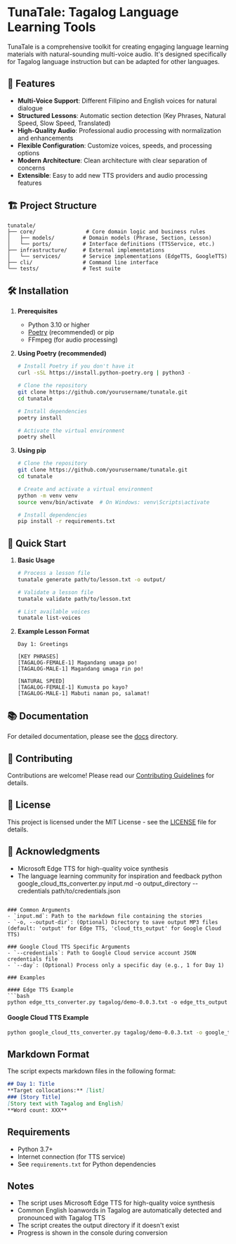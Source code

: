 # TunaTale: Tagalog Language Learning Tools

TunaTale is a comprehensive toolkit for creating engaging language learning materials with natural-sounding multi-voice audio. It's designed specifically for Tagalog language instruction but can be adapted for other languages.

## 🚀 Features

- **Multi-Voice Support**: Different Filipino and English voices for natural dialogue
- **Structured Lessons**: Automatic section detection (Key Phrases, Natural Speed, Slow Speed, Translated)
- **High-Quality Audio**: Professional audio processing with normalization and enhancements
- **Flexible Configuration**: Customize voices, speeds, and processing options
- **Modern Architecture**: Clean architecture with clear separation of concerns
- **Extensible**: Easy to add new TTS providers and audio processing features

## 🏗️ Project Structure

```
tunatale/
├── core/                # Core domain logic and business rules
│   ├── models/         # Domain models (Phrase, Section, Lesson)
│   └── ports/          # Interface definitions (TTSService, etc.)
├── infrastructure/     # External implementations
│   └── services/       # Service implementations (EdgeTTS, GoogleTTS)
├── cli/                # Command line interface
└── tests/              # Test suite
```

## 🛠️ Installation

1. **Prerequisites**
   - Python 3.10 or higher
   - [Poetry](https://python-poetry.org/) (recommended) or pip
   - FFmpeg (for audio processing)

2. **Using Poetry (recommended)**
   ```bash
   # Install Poetry if you don't have it
   curl -sSL https://install.python-poetry.org | python3 -
   
   # Clone the repository
   git clone https://github.com/yourusername/tunatale.git
   cd tunatale
   
   # Install dependencies
   poetry install
   
   # Activate the virtual environment
   poetry shell
   ```

3. **Using pip**
   ```bash
   # Clone the repository
   git clone https://github.com/yourusername/tunatale.git
   cd tunatale
   
   # Create and activate a virtual environment
   python -m venv venv
   source venv/bin/activate  # On Windows: venv\Scripts\activate
   
   # Install dependencies
   pip install -r requirements.txt
   ```

## 🚀 Quick Start

1. **Basic Usage**
   ```bash
   # Process a lesson file
   tunatale generate path/to/lesson.txt -o output/
   
   # Validate a lesson file
   tunatale validate path/to/lesson.txt
   
   # List available voices
   tunatale list-voices
   ```

2. **Example Lesson Format**
   ```
   Day 1: Greetings
   
   [KEY PHRASES]
   [TAGALOG-FEMALE-1] Magandang umaga po!
   [TAGALOG-MALE-1] Magandang umaga rin po!
   
   [NATURAL SPEED]
   [TAGALOG-FEMALE-1] Kumusta po kayo?
   [TAGALOG-MALE-1] Mabuti naman po, salamat!
   ```

## 📚 Documentation

For detailed documentation, please see the [docs](docs/) directory.

## 🤝 Contributing

Contributions are welcome! Please read our [Contributing Guidelines](CONTRIBUTING.md) for details.

## 📄 License

This project is licensed under the MIT License - see the [LICENSE](LICENSE) file for details.

## 🙏 Acknowledgments

- Microsoft Edge TTS for high-quality voice synthesis
- The language learning community for inspiration and feedback
python google_cloud_tts_converter.py input.md -o output_directory --credentials path/to/credentials.json
```

### Common Arguments
- `input.md`: Path to the markdown file containing the stories
- `-o, --output-dir`: (Optional) Directory to save output MP3 files (default: 'output' for Edge TTS, 'cloud_tts_output' for Google Cloud TTS)

### Google Cloud TTS Specific Arguments
- `--credentials`: Path to Google Cloud service account JSON credentials file
- `--day`: (Optional) Process only a specific day (e.g., 1 for Day 1)

### Examples

#### Edge TTS Example
```bash
python edge_tts_converter.py tagalog/demo-0.0.3.txt -o edge_tts_output
```

#### Google Cloud TTS Example
```bash
python google_cloud_tts_converter.py tagalog/demo-0.0.3.txt -o google_tts_output --credentials tagalog-tts-credentials.json
```

## Markdown Format

The script expects markdown files in the following format:

```markdown
## Day 1: Title
**Target collocations:** [list]
### [Story Title]
[Story text with Tagalog and English]
**Word count: XXX**
```

## Requirements

- Python 3.7+
- Internet connection (for TTS service)
- See `requirements.txt` for Python dependencies

## Notes

- The script uses Microsoft Edge TTS for high-quality voice synthesis
- Common English loanwords in Tagalog are automatically detected and pronounced with Tagalog TTS
- The script creates the output directory if it doesn't exist
- Progress is shown in the console during conversion

